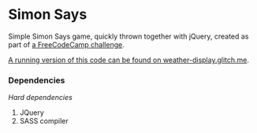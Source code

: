# Simon Says

Simple Simon Says game, quickly thrown together with jQuery, created as part of [a FreeCodeCamp challenge](https://learn.freecodecamp.org/coding-interview-prep/take-home-projects/build-a-simon-game/).

[A running version of this code can be found on weather-display.glitch.me](https://codepen.io/Ashto/full/yovLZQ/).

### Dependencies
*Hard dependencies*
1. JQuery
2. SASS compiler